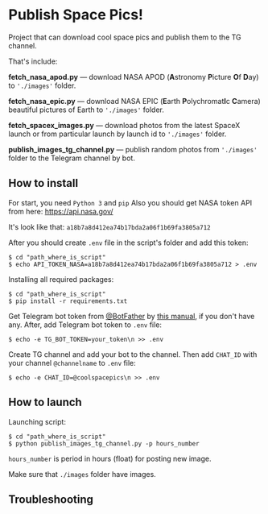 # Publish Space Pics!

Project that can download cool space pics and publish them to the TG channel.

That's include:

**fetch_nasa_apod.py** — download NASA APOD (**A**stronomy **P**icture **O**f **D**ay) to
`'./images'` folder.

**fetch_nasa_epic.py** — download NASA EPIC (**E**arth **P**olychromat**I**c **C**amera) 
beautiful pictures of Earth to `'./images'` folder.

**fetch_spacex_images.py** — download photos from the latest SpaceX launch or from particular
launch by launch id to `'./images'` folder.

**publish_images_tg_channel.py** — publish random photos from `'./images'` folder to the
Telegram channel by bot.


## How to install
For start, you need `Python 3` and `pip`
Also you should get NASA token API from here: https://api.nasa.gov/

It's look like that: `a18b7a8d412ea74b17bda2a06f1b69fa3805a712`

After you should create `.env` file in the script's folder and add this token:
```shell
$ cd "path_where_is_script" 
$ echo API_TOKEN_NASA=a18b7a8d412ea74b17bda2a06f1b69fa3805a712 > .env
```
Installing all required packages:
```shell
$ cd "path_where_is_script"
$ pip install -r requirements.txt
```

Get Telegram bot token from [@BotFather](https://telegram.me/BotFather) by 
[this manual](https://core.telegram.org/bots#3-how-do-i-create-a-bot), if you 
don't have any. 
After, add Telegram bot token to `.env` file:
```shell
$ echo -e TG_BOT_TOKEN=your_token\n >> .env
```
Create TG channel and add your bot to the channel. Then add `CHAT_ID` with your channel
`@channelname` to `.env` file:
```shell
$ echo -e CHAT_ID=@coolspacepics\n >> .env 
```

## How to launch
Launching script:
```shell
$ cd "path_where_is_script"
$ python publish_images_tg_channel.py -p hours_number
```
`hours_number` is period in hours (float) for posting new image.

Make sure that `./images` folder have images.

## Troubleshooting